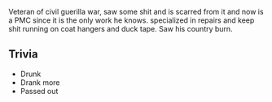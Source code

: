 Veteran of civil guerilla war, saw some shit and is scarred from it and now is a PMC since it is the only work he knows. specialized in repairs and keep shit running on coat hangers and duck tape. Saw his country burn.

## Trivia

* Drunk
* Drank more
* Passed out
